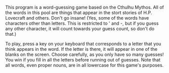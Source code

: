 This program is a word-guessing game based on the Cthulhu Mythos. All of the words in this pool
are things that appear in the stort stories of H.P. Lovecraft and others. Don't go insane!
(Yes, some of the words have characters other than letters. This is restricted to ' and -, but if you guess any other
character, it will count towards your guess count, so don't do that.)

To play, press a key on your keyboard that corresponds to a letter that you think appears in the word. If
the letter is there, it will appear in one of the blanks on the screen. Choose carefully, as you only have
so many guesses! You win if you fill in all the letters before running out of guesses.
Note that all words, even proper nouns, are in all lowercase for this game's purposes.
